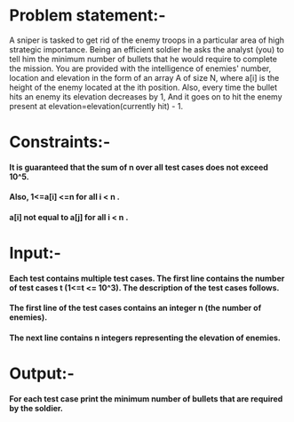 # Problem statement:-

A sniper is tasked to get rid of the enemy troops in a particular area of high strategic importance. Being an efficient soldier he asks the analyst (you) to tell him the minimum number of bullets that he would require to complete the mission.
You are provided with the intelligence of enemies' number, location and elevation in the form of an array A of size N, where a[i] is the height of the enemy located at the ith position.
Also, every time the bullet hits an enemy its elevation decreases by 1, And it goes on to hit the enemy present at elevation=elevation(currently hit) - 1. 


# Constraints:-
#### It is guaranteed that the sum of n over all test cases does not exceed 10^5.
#### Also, 1<=a[i] <=n for all i < n .
#### a[i] not equal to a[j] for all i < n .


# Input:-
#### Each test contains multiple test cases. The first line contains the number of test cases t (1<=t <= 10^3). The description of the test cases follows.
#### The first line of the test cases contains an integer n (the number of enemies).
#### The next line contains n integers representing the elevation of enemies.

# Output:-
#### For each test case print the minimum number of bullets that are required by the soldier. 

